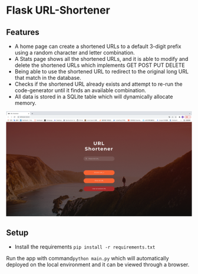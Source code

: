 # Flask URL-Shortener

[//]: # ([Live Demo]&#40;https://glowsquid.com/url/&#41; &#40;on a not-so-short URL&#41;)

## Features

- A home page can create a shortened URLs to a default 3-digit prefix using a random character and letter combination.
- A Stats page shows all the shortened URLs, and it is able to modify and delete the shortened URLs which implements GET POST PUT DELETE
- Being able to use the shortened URL to redirect to the original long URL that match in the database.
- Checks if the shortened URL already exists and attempt to re-run the code-generator until it finds an available combination.
- All data is stored in a SQLite table which will dynamically allocate memory.

![Screenshot](./img.png)

## Setup

- Install the requirements `pip install -r requirements.txt`

Run the app with command`python main.py` which will automatically deployed on the local environment and it can be viewed through a browser.  
